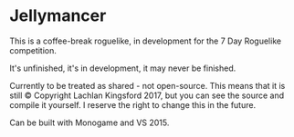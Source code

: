 # Jellymancer
This is a coffee-break roguelike, in development for the 7 Day Roguelike competition.

It's unfinished, it's in development, it may never be finished.

Currently to be treated as shared - not open-source. This means that it is still © Copyright Lachlan Kingsford 2017, but you can see the source and compile it yourself. I reserve the right to change this in the future.

Can be built with Monogame and VS 2015.

